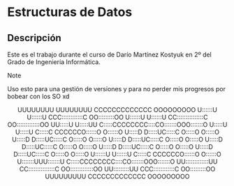 # Estructuras de Datos

## Descripción

Este es el trabajo durante el curso de Darío Martínez Kostyuk en 2º del Grado de Ingeniería Informática.

> [!NOTE]
> Uso esto para una gestión de versiones y para no perder mis progresos por bobear con los SO xd

<p align="center">
UUUUUUUU     UUUUUUUU       CCCCCCCCCCCCC     OOOOOOOOO
U::::::U     U::::::U    CCC::::::::::::C   OO:::::::::OO
U::::::U     U::::::U  CC:::::::::::::::C OO:::::::::::::OO
UU:::::U     U:::::UU C:::::CCCCCCCC::::CO:::::::OOO:::::::O
 U:::::U     U:::::U C:::::C       CCCCCCO::::::O   O::::::O
 U:::::D     D:::::UC:::::C              O:::::O     O:::::O
 U:::::D     D:::::UC:::::C              O:::::O     O:::::O
 U:::::D     D:::::UC:::::C              O:::::O     O:::::O
 U:::::D     D:::::UC:::::C              O:::::O     O:::::O
 U:::::D     D:::::UC:::::C              O:::::O     O:::::O
 U:::::D     D:::::UC:::::C              O:::::O     O:::::O
 U::::::U   U::::::U C:::::C       CCCCCCO::::::O   O::::::O
 U:::::::UUU:::::::U  C:::::CCCCCCCC::::CO:::::::OOO:::::::O
  UU:::::::::::::UU    CC:::::::::::::::C OO:::::::::::::OO
    UU:::::::::UU        CCC::::::::::::C   OO:::::::::OO
      UUUUUUUUU             CCCCCCCCCCCCC     OOOOOOOOO
</p>
